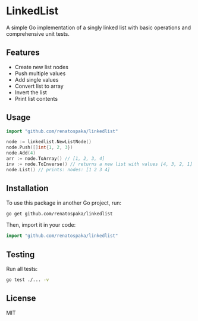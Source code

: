 # LinkedList

A simple Go implementation of a singly linked list with basic operations and comprehensive unit tests.

## Features
- Create new list nodes
- Push multiple values
- Add single values
- Convert list to array
- Invert the list
- Print list contents

## Usage

```go
import "github.com/renatospaka/linkedlist"

node := linkedlist.NewListNode()
node.Push([]int{1, 2, 3})
node.Add(4)
arr := node.ToArray() // [1, 2, 3, 4]
inv := node.ToInverse() // returns a new list with values [4, 3, 2, 1]
node.List() // prints: nodes: [1 2 3 4]
```
## Installation

To use this package in another Go project, run:

```bash
go get github.com/renatospaka/linkedlist
```

Then, import it in your code:

```go
import "github.com/renatospaka/linkedlist"
```

## Testing

Run all tests:

```bash
go test ./... -v
```

## License
MIT

